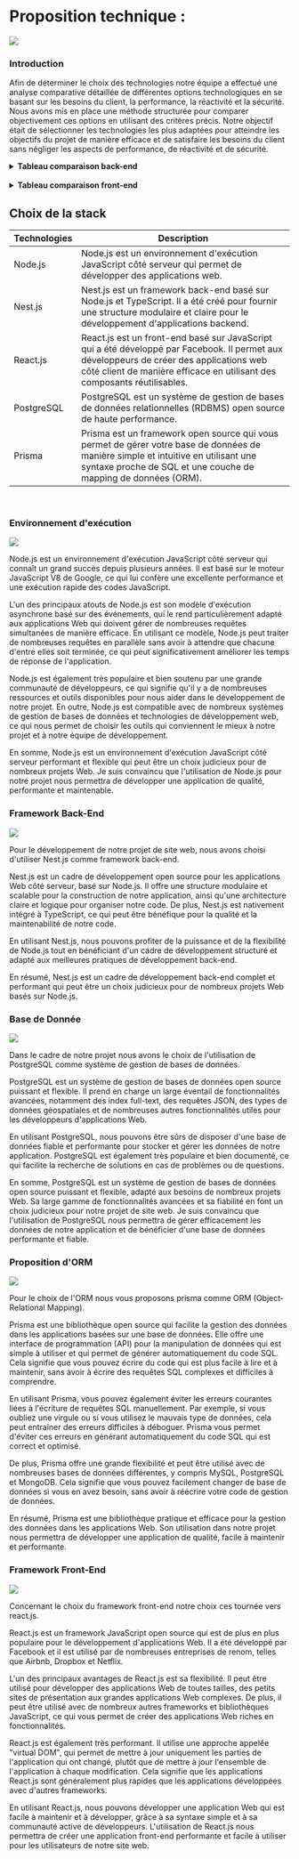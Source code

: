 # Proposition technique :

![](/doc/Assets/proposition.jpg)

### Introduction

Afin de déterminer le choix des technologies notre équipe a effectué une analyse comparative détaillée de différentes options technologiques en se basant sur les besoins du client, la performance, la réactivité et la sécurité. Nous avons mis en place une méthode structurée pour comparer objectivement ces options en utilisant des critères précis. Notre objectif était de sélectionner les technologies les plus adaptées pour atteindre les objectifs du projet de manière efficace et de satisfaire les besoins du client sans négliger les aspects de performance, de réactivité et de sécurité.

<details>

<summary><b>Tableau comparaison back-end</b></summary>

| Back                    | Koa | Fastify | Nest | Adonis |
| ----------------------- | --- | ------- | ---- | ------ |
| Big ou small            | 3   | 3       | 4    | 4      |
| \_ Custo                | 4   | 3       | 5    | 2      |
| \_ Rapidité             | 3   | 4       | 4    | 3      |
| Popularité              | 3   | 2       | 4    | 2      |
| Maturité                | 4   | 3       | 2    | 3      |
| Releases                | 3   | 4       | 3    | 3      |
| Best Practices          | 4   | 3       | 4    | 3      |
| Equipe Core             | 2   | 3       | 5    | 2      |
| GitHub Stars            | 3   | 2       | 5    | 1      |
| Licence Open Source     | 4   | 3       | 4    | 4      |
| \_ Distribution         | 4   | 3       | 4    | 3      |
| \_ Commercial           | 4   | 2       | 3    | 4      |
| \_ Modification         | 4   | 2       | 4    | 3      |
| \_ Restriction          | 3   | 2       | 3    | 3      |
| Commu GitHub            | 5   | 3       | 4    | 1      |
| \_ Contributeurs        | 2   | 5       | 4    | 1      |
| \_ Used                 | 4   | 3       | 4    | 1      |
| \_ Issu                 | 3   | 4       | 5    | 2      |
| \_ Pull Request         | 4   | 3       | 5    | 1      |
| \_ Process contribution | 2   | 4       | 4    | 1      |
| Dernier commit          | 3   | 4       | 4    | 2      |
| Sponso                  | 3   | 1       | 5    | 2      |
| Stackoverflow           | 4   | 2       | 3    | 1      |
| \_ Tag                  | 3   | 3       | 3    | 3      |
| \_ Nombre de question   | 3   | 1       | 5    | 2      |
| \_ Dernière question    | 4   | 3       | 5    | 3      |
| \_ Réponse valider      | 4   | 3       | 5    | 2      |
| Documentation           | 4   | 3       | 5    | 2      |
| Bibliothèque            | 4   | 3       | 4    | 3      |
| Magique                 | 2   | 1       | 2    | 1      |
| Mariage librairies      | 3   | 3       | 4    | 2      |
| Prise politique         | 4   | 3       | 3    | 5      |
| Payant                  | 4   | 4       | 2    | 4      |
| TOTAL                   | 113 | 95      | 130  | 79     |

</details>

</br>

<details>

<summary><b>Tableau comparaison front-end</b></summary>

| Front                 | Angular | ReactJS | VueJS |
| --------------------- | ------- | ------- | ----- |
| Big ou small          | 4       | 3       | 3     |
| \_ Custo              | 3       | 4       | 4     |
| \_ Rapidité           | 3       | 4       | 4     |
| Popularité            | 3       | 5       | 4     |
| Maturité              | 4       | 3       | 1     |
| Releases              | 3       | 4       | 4     |
| Best Practices        | 4       | 3       | 3     |
| Equipe Core           | 4       | 4       | 2     |
| GitHub Stars          | 3       | 4       | 5     |
| Licence Open Source   | 4       | 4       | 4     |
| Commu GitHub          | 3       | 5       | 3     |
| \_ Contributeurs      | 4       | 4       | 2     |
| \_ Used               | 3       | 5       | 3     |
| \_ Issu               | 4       | 3       | 2     |
| \_ Pull Request       | 3       | 4       | 4     |
| Dernier commit        | 4       | 4       | 2     |
| Sponso                | 3       | 3       | 4     |
| Stackoverflow         |
| \_ Tag                | 4       | 4       | 4     |
| \_ Nombre de question | 4       | 5       | 3     |
| \_ Dernière question  | 4       | 5       | 3     |
| \_ Réponse valider    | 3       | 4       | 3     |
| Documentation         | 5       | 4       | 3     |
| Bibliothèque          | 3       | 4       | 4     |
| Mariage librairies    | 3       | 4       | 4     |
| Prise politique       | 4       | 4       | 4     |
| Payant                | 4       | 4       | 4     |
| TOTAL                 | 93      | 101     | 88    |

</details>

## Choix de la stack

| Technologies | Description                                                                                                                                                                                                         |
| ------------ | ------------------------------------------------------------------------------------------------------------------------------------------------------------------------------------------------------------------- |
| Node.js      | Node.js est un environnement d'exécution JavaScript côté serveur qui permet de développer des applications web.                                                                                                     |
| Nest.js      | Nest.js est un framework back-end basé sur Node.js et TypeScript. Il a été créé pour fournir une structure modulaire et claire pour le développement d'applications backend.                                        |
| React.js     | React.js est un front-end basé sur JavaScript qui a été développé par Facebook. Il permet aux développeurs de créer des applications web côté client de manière efficace en utilisant des composants réutilisables. |
| PostgreSQL   | PostgreSQL est un système de gestion de bases de données relationnelles (RDBMS) open source de haute performance.                                                                                                   |
| Prisma       | Prisma est un framework open source qui vous permet de gérer votre base de données de manière simple et intuitive en utilisant une syntaxe proche de SQL et une couche de mapping de données (ORM).                 |

</br>

### Environnement d'exécution

![](/doc/Assets/nodejs-logo.png)

Node.js est un environnement d'exécution JavaScript côté serveur qui connaît un grand succès depuis plusieurs années. Il est basé sur le moteur JavaScript V8 de Google, ce qui lui confère une excellente performance et une exécution rapide des codes JavaScript.

L'un des principaux atouts de Node.js est son modèle d'exécution asynchrone basé sur des événements, qui le rend particulièrement adapté aux applications Web qui doivent gérer de nombreuses requêtes simultanées de manière efficace. En utilisant ce modèle, Node.js peut traiter de nombreuses requêtes en parallèle sans avoir à attendre que chacune d'entre elles soit terminée, ce qui peut significativement améliorer les temps de réponse de l'application.

Node.js est également très populaire et bien soutenu par une grande communauté de développeurs, ce qui signifie qu'il y a de nombreuses ressources et outils disponibles pour nous aider dans le développement de notre projet. En outre, Node.js est compatible avec de nombreux systèmes de gestion de bases de données et technologies de développement web, ce qui nous permet de choisir les outils qui conviennent le mieux à notre projet et à notre équipe de développement.

En somme, Node.js est un environnement d'exécution JavaScript côté serveur performant et flexible qui peut être un choix judicieux pour de nombreux projets Web. Je suis convaincu que l'utilisation de Node.js pour notre projet nous permettra de développer une application de qualité, performante et maintenable.

### Framework Back-End

![](/doc/Assets/nest-js-logo.png)

Pour le développement de notre projet de site web, nous avons choisi d'utiliser Nest.js comme framework back-end.

Nest.js est un cadre de développement open source pour les applications Web côté serveur, basé sur Node.js. Il offre une structure modulaire et scalable pour la construction de notre application, ainsi qu'une architecture claire et logique pour organiser notre code. De plus, Nest.js est nativement intégré à TypeScript, ce qui peut être bénéfique pour la qualité et la maintenabilité de notre code.

En utilisant Nest.js, nous pouvons profiter de la puissance et de la flexibilité de Node.js tout en bénéficiant d'un cadre de développement structuré et adapté aux meilleures pratiques de développement back-end.

En résumé, Nest.js est un cadre de développement back-end complet et performant qui peut être un choix judicieux pour de nombreux projets Web basés sur Node.js.

### Base de Donnée

![](/doc/Assets/postgres-logo.png)

Dans le cadre de notre projet nous avons le choix de l'utilisation de PostgreSQL comme système de gestion de bases de données.

PostgreSQL est un système de gestion de bases de données open source puissant et flexible. Il prend en charge un large éventail de fonctionnalités avancées, notamment des index full-text, des requêtes JSON, des types de données géospatiales et de nombreuses autres fonctionnalités utiles pour les développeurs d'applications Web.

En utilisant PostgreSQL, nous pouvons être sûrs de disposer d'une base de données fiable et performante pour stocker et gérer les données de notre application. PostgreSQL est également très populaire et bien documenté, ce qui facilite la recherche de solutions en cas de problèmes ou de questions.

En somme, PostgreSQL est un système de gestion de bases de données open source puissant et flexible, adapté aux besoins de nombreux projets Web. Sa large gamme de fonctionnalités avancées et sa fiabilité en font un choix judicieux pour notre projet de site web. Je suis convaincu que l'utilisation de PostgreSQL nous permettra de gérer efficacement les données de notre application et de bénéficier d'une base de données performante et fiable.

### Proposition d'ORM

![](/doc/Assets/prisma.jpg)

Pour le choix de l'ORM nous vous proposons prisma comme ORM (Object-Relational Mapping).

Prisma est une bibliothèque open source qui facilite la gestion des données dans les applications basées sur une base de données. Elle offre une interface de programmation (API) pour la manipulation de données qui est simple à utiliser et qui permet de générer automatiquement du code SQL. Cela signifie que vous pouvez écrire du code qui est plus facile à lire et à maintenir, sans avoir à écrire des requêtes SQL complexes et difficiles à comprendre.

En utilisant Prisma, vous pouvez également éviter les erreurs courantes liées à l'écriture de requêtes SQL manuellement. Par exemple, si vous oubliez une virgule ou si vous utilisez le mauvais type de données, cela peut entraîner des erreurs difficiles à déboguer. Prisma vous permet d'éviter ces erreurs en générant automatiquement du code SQL qui est correct et optimisé.

De plus, Prisma offre une grande flexibilité et peut être utilisé avec de nombreuses bases de données différentes, y compris MySQL, PostgreSQL et MongoDB. Cela signifie que vous pouvez facilement changer de base de données si vous en avez besoin, sans avoir à réécrire votre code de gestion de données.

En résumé, Prisma est une bibliothèque pratique et efficace pour la gestion des données dans les applications Web. Son utilisation dans notre projet nous permettra de développer une application de qualité, facile à maintenir et performante.

### Framework Front-End

![](/doc/Assets/reactjs.png)

Concernant le choix du framework front-end notre choix ces tournée vers react.js.

React.js est un framework JavaScript open source qui est de plus en plus populaire pour le développement d'applications Web. Il a été développé par Facebook et il est utilisé par de nombreuses entreprises de renom, telles que Airbnb, Dropbox et Netflix.

L'un des principaux avantages de React.js est sa flexibilité. Il peut être utilisé pour développer des applications Web de toutes tailles, des petits sites de présentation aux grandes applications Web complexes. De plus, il peut être utilisé avec de nombreux autres frameworks et bibliothèques JavaScript, ce qui vous permet de créer des applications Web riches en fonctionnalités.

React.js est également très performant. Il utilise une approche appelée "virtual DOM", qui permet de mettre à jour uniquement les parties de l'application qui ont changé, plutôt que de mettre à jour l'ensemble de l'application à chaque modification. Cela signifie que les applications React.js sont généralement plus rapides que les applications développées avec d'autres frameworks.

En utilisant React.js, nous pouvons développer une application Web qui est facile à maintenir et à développer, grâce à sa syntaxe simple et à sa communauté active de développeurs.
L'utilisation de React.js nous permettra de créer une application front-end performante et facile à utiliser pour les utilisateurs de notre site web.
